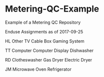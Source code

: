 # Metering-QC-Example
Example of a Metering QC Repository

Enduse Assignments as of 2017-09-25

HL
Other TV
Cable Box
Gaming System

TT
Computer
Computer Display
Dishwasher


RD
Clotheswasher
Gas Dryer
Electric Dryer

JM
Microwave
Oven
Refrigerator
